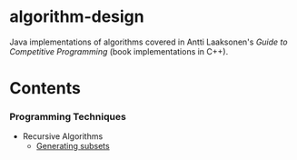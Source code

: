 # algorithm-design

Java implementations of algorithms covered in Antti Laaksonen's *Guide to Competitive Programming* (book implementations in C++). 

# Contents

### Programming Techniques
- Recursive Algorithms
  - [Generating subsets](programmingtechniques/GeneratingSubsets.java)
